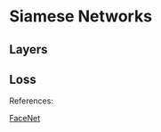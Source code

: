 # Siamese Networks

## Layers

## Loss



References:

[FaceNet](https://arxiv.org/pdf/1503.03832.pdf)